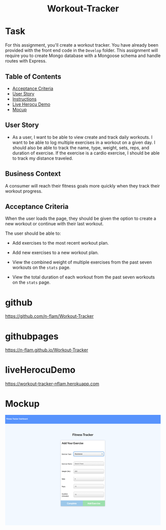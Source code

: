 <h1 align="center">Workout-Tracker</h1>

# Task
For this assignment, you'll create a workout tracker. You have already been provided with the front end code in the `Develop` folder. This assignment will require you to create Mongo database with a Mongoose schema and handle routes with Express.

## Table of Contents

* [Acceptance Criteria](#AcceptanceCriteria)
* [User Story](#UserStory)
* [Instructions](#Task)
* [Live Herocu Demo](#liveHerocuDemo)
* [Mocup](#mockup)

## User Story

* As a user, I want to be able to view create and track daily workouts. I want to be able to log multiple exercises in a workout on a given day. I should also be able to track the name, type, weight, sets, reps, and duration of exercise. If the exercise is a cardio exercise, I should be able to track my distance traveled.

## Business Context

A consumer will reach their fitness goals more quickly when they track their workout progress.

## Acceptance Criteria

When the user loads the page, they should be given the option to create a new workout or continue with their last workout.

The user should be able to:

  * Add exercises to the most recent workout plan.

  * Add new exercises to a new workout plan.

  * View the combined weight of multiple exercises from the past seven workouts on the `stats` page.

  * View the total duration of each workout from the past seven workouts on the `stats` page.

# github
https://github.com/n-flam/Workout-Tracker

# githubpages
https://n-flam.github.io/Workout-Tracker

# liveHerocuDemo
https://workout-tracker-nflam.herokuapp.com


# Mockup
![Alt text](https://github.com/n-flam/Workout-Tracker/blob/main/mockup/mockup.png)
